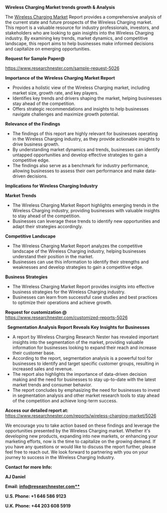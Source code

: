﻿<a name="_hlk169704084"></a><a name="_hlk168649135"></a><a name="_hlk167721000"></a>**Wireless Charging Market trends growth & Analysis**

The [Wireless Charging Market](https://www.researchnester.com/reports/wireless-charging-market/5026) Report provides a comprehensive analysis of the current state and future prospects of the Wireless Charging market. This report is a valuable resource for industry professionals, investors, and stakeholders who are looking to gain insights into the Wireless Charging industry. By examining key trends, market dynamics, and competitive landscape, this report aims to help businesses make informed decisions and capitalize on emerging opportunities.

**Request for Sample Paper@**

<https://www.researchnester.com/sample-request-5026>



**Importance of the Wireless Charging Market Report**

- Provides a holistic view of the Wireless Charging market, including market size, growth rate, and key players.
- Identifies key trends and drivers shaping the market, helping businesses stay ahead of the competition.
- Offers strategic recommendations and insights to help businesses navigate challenges and maximize growth potential.

**Relevance of the Findings**	

- The findings of this report are highly relevant for businesses operating in the Wireless Charging industry, as they provide actionable insights to drive business growth.
- By understanding market dynamics and trends, businesses can identify untapped opportunities and develop effective strategies to gain a competitive edge.
- The findings also serve as a benchmark for industry performance, allowing businesses to assess their own performance and make data-driven decisions.

**Implications for Wireless Charging  Industry**

**Market Trends**

- The Wireless Charging Market Report highlights emerging trends in the Wireless Charging industry, providing businesses with valuable insights to stay ahead of the competition.
- Businesses can leverage these trends to identify new opportunities and adapt their strategies accordingly.

**Competitive Landscape**

- The Wireless Charging Market Report analyzes the competitive landscape of the Wireless Charging industry, helping businesses understand their position in the market.
- Businesses can use this information to identify their strengths and weaknesses and develop strategies to gain a competitive edge.

**Business Strategies**

- The Wireless Charging Market Report provides insights into effective business strategies for the Wireless Charging industry.
- Businesses can learn from successful case studies and best practices to optimize their operations and achieve growth.

**Request for customization @** <https://www.researchnester.com/customized-reports-5026>

` `**Segmentation Analysis Report Reveals Key Insights for Businesses**

- A report by Wireless Charging Research Nester has revealed important insights into the segmentation of the market, providing valuable information for businesses looking to expand their reach and increase their customer base.
- According to the report, segmentation analysis is a powerful tool for businesses to identify and target specific customer groups, resulting in increased sales and revenue.
- The report also highlights the importance of data-driven decision making and the need for businesses to stay up-to-date with the latest market trends and consumer behavior.
- The report concludes by emphasizing the need for businesses to invest in segmentation analysis and other market research tools to stay ahead of the competition and achieve long-term success.

**Access our detailed report at:** <https://www.researchnester.com/reports/wireless-charging-market/5026>

We encourage you to take action based on these findings and leverage the opportunities presented by the Wireless Charging market. Whether it's developing new products, expanding into new markets, or enhancing your marketing efforts, now is the time to capitalize on the growing demand. If you have any questions or would like to discuss the report further, please feel free to reach out. We look forward to partnering with you on your journey to success in the Wireless Charging Industry.

**Contact for more Info:**

**AJ Daniel**

**Email: [info@researchnester.com**](mailto:info@researchnester.com "mailto:info@researchnester.com")**

**U.S. Phone: +1 646 586 9123**

**U.K. Phone: +44 203 608 5919**



